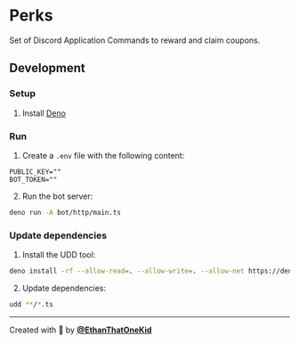 # Perks

Set of Discord Application Commands to reward and claim coupons.

## Development

### Setup

1. Install [Deno](https://deno.land/manual/getting_started/installation)

### Run

1. Create a `.env` file with the following content:

```env
PUBLIC_KEY=""
BOT_TOKEN=""
```

2. Run the bot server:

```bash
deno run -A bot/http/main.ts
```

### Update dependencies

1. Install the UDD tool:

```bash
deno install -rf --allow-read=. --allow-write=. --allow-net https://deno.land/x/udd/main.ts
```

2. Update dependencies:

```bash
udd **/*.ts
```

----

Created with 💖 by [**@EthanThatOneKid**](https://etok.codes/)